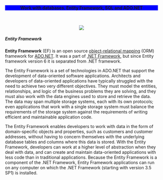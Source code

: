 <h4><p align="center" style="background-color:blue">Work with databases.  Entity Framework, SQL and ADO.NET</p></h4>
</br>
<p align="center">
<img src="https://i-msdn.sec.s-msft.com/dynimg/IC423396.png">
</p>
<h5>Entity Framework</h5>
<bh>
<p><b>Entity Framework</b> (EF) is an open source <a href="https://en.wikipedia.org/wiki/Object-relational_mapping" title="Object-relational mapping">object-relational mapping</a> (ORM) framework for <a href="https://en.wikipedia.org/wiki/ADO.NET" title="ADO.NET">ADO.NET</a>. It was a part of <a href="https://en.wikipedia.org/wiki/.NET_Framework" title=".NET Framework">.NET Framework</a>, but since Entity framework version 6 it is separated from .NET framework.<p/>
<p>The Entity Framework is a set of technologies in ADO.NET that support the development of data-oriented software applications. Architects and developers of data-oriented applications have typically struggled with the need to achieve two very different objectives. They must model the entities, relationships, and logic of the business problems they are solving, and they must also work with the data engines used to store and retrieve the data. The data may span multiple storage systems, each with its own protocols; even applications that work with a single storage system must balance the requirements of the storage system against the requirements of writing efficient and maintainable application code.</p>
<p>The Entity Framework enables developers to work with data in the form of domain-specific objects and properties, such as customers and customer addresses, without having to concern themselves with the underlying database tables and columns where this data is stored. With the Entity Framework, developers can work at a higher level of abstraction when they deal with data, and can create and maintain data-oriented applications with less code than in traditional applications. Because the Entity Framework is a component of the .NET Framework, Entity Framework applications can run on any computer on which the .NET Framework (starting with version 3.5 SP1) is installed.</p>

